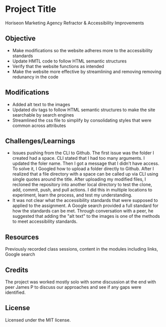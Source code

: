 # Project Title
Horiseon Marketing Agency Refractor & Accessibility Improvements

## Objective
- Make modifications so the website adheres more to the accessibility standards
- Update HMTL code to follow HTML semantic structures
- Verify that the website functions as intended
- Make the website more effective by streamlining and removing removing redunancy in the code

## Modifications
- Added alt text to the images
- Updated div tags to follow HTML semantic structures to make the site searchable by search engines
- Streamlined the css file to simplify by consolidating styles that were common across attributes 

## Challenges/Learnings
- Issues pushing from the CLI to Github. The first issue was the folder I created had a space. CLI stated that I had too many arguments. I updated the foler name. Then I got a message that I didn't have access. To solve it, I Googled how to upload a folder directly to Github. After I realized that a file directory with a space can be called up via CLI using single quotes around the title. After uploading my modified files, I recloned the repository into another local directory to test the clone, add, commit, push, and pull actions. I did this in multiple locations to experiment, learn the process, and test my understanding.  
- It was not clear what the accessibility standards that were supposed to applied to the assignment. A Google search provided a full standard for how the standards can be met. Through conversation with a peer, he suggested that adding the "alt text" to the images is one of the methods to meet accessibility standards. 

## Resources
Previously recorded class sessions, content in the modules including links, Google search
  
## Credits
The project was worked mostly solo with some discussion at the end with peer James P to discuss our approaches and see if any gaps were identified. 

## License
Licensed under the MIT license.
